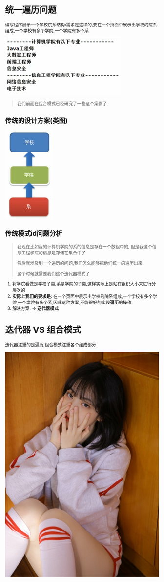 

# 统一遍历问题
 

 编写程序展示一个学校院系结构:需求是这样的,要在一个页面中展示出学校的院系组成,一个学校有多个学院,一个学院有多个系
 
 ![](./img/QQ截图20210208195504.png)
 
 >我们前面在组合模式已经研究了一些这个案例了
>


## 传统的设计方案(类图)


 ![](./img/QQ截图20210208195552.png)
 
 
 ## 传统模式id问题分析
 
> 我现在比如我的计算机学院的系的信息是存在一个数组中的,
 但是我这个信息工程学院的信息是存储在集合中了
>
>
>然后就涉及到一个遍历的问题,我们怎么能够把他们统一的遍历出来
>
>这个时候就需要我们这个迭代器模式了
 
 1. 将学院看做是学校子类,系是学院的子类,这样实际上是站在组织大小来进行分层次的
 2. **实际上我们的要求是**: 在一个页面中展示出学校的院系组成,一个学校有多个学院,一个学院有多个系,因此这种方案,不能很好的实现**遍历**的操作.
 3. 解决方案: => **迭代器模式**

 
 
 
 
 
 
 
# 迭代器 VS 组合模式

迭代器注重的是遍历,组合模式注重各个组成部分 
 
 
 
 
 
 
 
 
 
 
 
 


 
 
 
 
 
 
 
 
 
 
 
 
 
 
 
 
 
 
 
 
 
 
 
 
 
 
 
 
 
 
 
 
 
 
  ![](./img/mm/meizi13.jpg)
